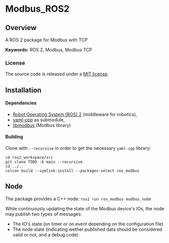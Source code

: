 # Modbus_ROS2

## Overview

A ROS 2 package for Modbus with TCP

**Keywords:** ROS 2, Modbus, Modbus TCP

### License

The source code is released under a [MIT license](LICENSE).

## Installation

#### Dependencies

- [Robot Operating System (ROS) 2](http://wiki.ros.org) (middleware for robotics),
- [yaml-cpp](https://github.com/jbeder/yaml-cpp) as submodule,
- [libmodbus](https://github.com/stephane/libmodbus) (Modbus library)


#### Building

Clone with `--recursive` in order to get the necessary `yaml-cpp` library:

	cd ros2_workspace/src
	git clone TODO -b main --recursive
	cd ../..
	colcon build --symlink-install --packages-select ros_modbus

## Node

The package provides a C++ node: `ros2 run ros_modbus modbus_node`

While continuously updating the state of the Modbus device's IOs, the node may publish two types of messages:
- The IO's state (on timer or on event depending on the configuration file)
- The node state (indicating wether published data should be considered valid or not, and a debug code)
